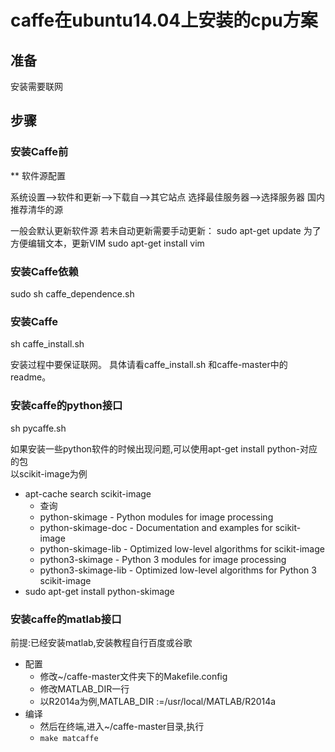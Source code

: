 # caffe在ubuntu14.04上安装的cpu方案

## 准备
安装需要联网

## 步骤
### 安装Caffe前
** 软件源配置

系统设置—>软件和更新—>下载自—>其它站点
选择最佳服务器—>选择服务器
国内推荐清华的源

一般会默认更新软件源
若未自动更新需要手动更新：
sudo apt-get update
为了方便编辑文本，更新VIM
sudo apt-get install vim

### 安装Caffe依赖
sudo sh caffe_dependence.sh

### 安装Caffe
sh caffe_install.sh

安装过程中要保证联网。
具体请看caffe_install.sh 和caffe-master中的readme。

### 安装caffe的python接口

sh pycaffe.sh

如果安装一些python软件的时候出现问题,可以使用apt-get install python-对应的包  
以scikit-image为例

- apt-cache search scikit-image
    - 查询
    - python-skimage - Python modules for image processing
    - python-skimage-doc - Documentation and examples for scikit-image
    - python-skimage-lib - Optimized low-level algorithms for scikit-image
    - python3-skimage - Python 3 modules for image processing
    - python3-skimage-lib - Optimized low-level algorithms for Python 3 scikit-image
- sudo apt-get install python-skimage

### 安装caffe的matlab接口
前提:已经安装matlab,安装教程自行百度或谷歌

- 配置
    - 修改~/caffe-master文件夹下的Makefile.config
    - 修改MATLAB_DIR一行
    - 以R2014a为例,MATLAB_DIR :=/usr/local/MATLAB/R2014a
- 编译
    - 然后在终端,进入~/caffe-master目录,执行
    - `make matcaffe`
